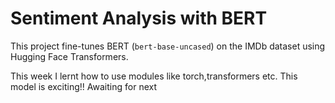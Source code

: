 # Sentiment Analysis with BERT

This project fine-tunes BERT (`bert-base-uncased`) on the IMDb dataset using Hugging Face Transformers.

This week I lernt how to use modules like torch,transformers etc. This model is exciting!! Awaiting for next
